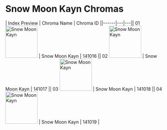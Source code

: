 # Snow Moon Kayn Chromas

| Index  Preview | Chroma Name | Chroma ID ||------|---|---|| 01  <img src='https://raw.communitydragon.org/latest/plugins/rcp-be-lol-game-data/global/default/v1/champion-chroma-images/141/141016.png' alt='Snow Moon Kayn' width='100'> | Snow Moon Kayn | 141016 || 02  <img src='https://raw.communitydragon.org/latest/plugins/rcp-be-lol-game-data/global/default/v1/champion-chroma-images/141/141017.png' alt='Snow Moon Kayn' width='100'> | Snow Moon Kayn | 141017 || 03  <img src='https://raw.communitydragon.org/latest/plugins/rcp-be-lol-game-data/global/default/v1/champion-chroma-images/141/141018.png' alt='Snow Moon Kayn' width='100'> | Snow Moon Kayn | 141018 || 04  <img src='https://raw.communitydragon.org/latest/plugins/rcp-be-lol-game-data/global/default/v1/champion-chroma-images/141/141019.png' alt='Snow Moon Kayn' width='100'> | Snow Moon Kayn | 141019 |